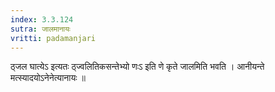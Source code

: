 ```yaml
---
index: 3.3.124
sutra: जालमानायः
vritti: padamanjari
---
```


 ठ्जल घात्येऽ इत्यतः ठ्ज्वलितिकसन्तेभ्यो णःऽ इति णे कृते जालमिति भवति । आनीयन्ते मत्स्यादयोऽनेनेत्यानायः ॥